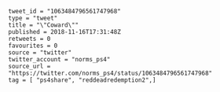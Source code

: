```
tweet_id = "1063484796561747968"
type = "tweet"
title = "\"Coward\""
published = 2018-11-16T17:31:48Z
retweets = 0
favourites = 0
source = "twitter"
twitter_account = "norms_ps4"
source_url = "https://twitter.com/norms_ps4/status/1063484796561747968"
tag = [ "ps4share", "reddeadredemption2",]
```

<p class='image'><img src='https://mnf.m17s.net/2018/11/16/DsJByNmWsAEtBL-.jpg' alt=''></p>

